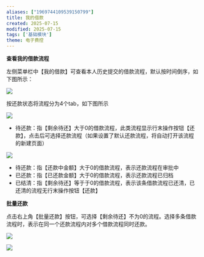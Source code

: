 ```yaml
---
aliases: ["1969744109539150799"]
title: 我的借款
created: 2025-07-15
modified: 2025-07-15
tags: ['基础模块']
theme: 电子费控
---
```


**查看我的借款流程**

左侧菜单栏中【我的借款】可查看本人历史提交的借款流程，默认按时间倒序，如下图所示：

![](c372a324fa99b1d64f7c8c9f9a26f9e5.jpg)

按还款状态将流程分为4个tab，如下图所示

![](493612f850c8ca35dac9e5f2b241a337.jpg)

- 待还款：指【剩余待还】大于0的借款流程，此类流程显示行末操作按钮【还款】，点击后可选择还款流程（如果设置了默认还款流程，将自动打开该流程的新建页面）

![](bca9b1879e13a2cbaaaa9c2ee481e2fe.jpg)

- 待还款：指【还款中金额】大于0的借款流程，表示还款流程在审批中
- 已还款：指【已还款金额】大于0的借款流程，表示还款流程已归档
- 已结清：指【剩余待还】等于于0的借款流程，表示该条借款流程已还清，已还清的流程无行末操作按钮【还款】

**批量还款**

点击右上角【批量还款】按钮，可选择【剩余待还】不为0的流程。选择多条借款流程时，表示在同一个还款流程内对多个借款流程同时还款。

![](f0a0db981473e690d45672441eea7c06.jpg)

![](3dff7e25d0f034a65c0304ba481fb7fe.jpg)